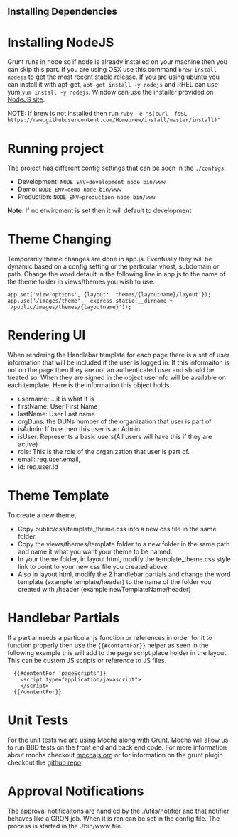 ## Installing Dependencies

# Installing NodeJS
Grunt runs in node so if node is already installed on your machine then you can skip this part. If you are using OSX use this command ```brew install nodejs``` to get the most recent stable release. If you are using ubuntu you can install it with apt-get, ```apt-get install -y nodejs``` and RHEL  can use yum,```yum install -y nodejs```. Window can use the installer provided on [NodeJS site][nodejs_site].

NOTE: If brew is not installed then run ```ruby -e "$(curl -fsSL https://raw.githubusercontent.com/Homebrew/install/master/install)"```

# Running project

The project has different config settings that can be seen in the ```./configs```. 

- Development: ```NODE_ENV=development node bin/www```
- Demo: ```NODE_ENV=demo node bin/www```
- Production: ```NODE_ENV=production node bin/www```

__Note__: If no enviroment is set then it will default to development


# Theme Changing
Temporarily theme changes are done in app.js. Eventually they will be dynamic based on a config setting or the particular vhost, subdomain or path.
Change the word default in the following line in app.js to the name of the theme folder in views/themes you wish to use.

```
app.set('view options', {layout: 'themes/{layoutname}/layout'});
app.use('/images/theme',  express.static(__dirname + '/public/images/themes/{layoutname}'));
```

# Rendering UI

When rendering the Handlebar template for each page there is a set of user information that will be included if the user is logged in. If this informaiton is not
on the page then they are not an authenticated user and should be treated so. When they are signed in the object userinfo will be available on each
template. Here is the information this object holds

* username: ...it is what it is
* firstName: User First Name
* lastName: User Last name
* orgDuns: the DUNs number of the organization that user is part of
* isAdmin: If true then this user is an Admin
* isUser: Represents a basic users(All users will have this if they are active)
* role: This is the role of the organization that user is part of.
* email: req.user.email,
* id: req.user.id


# Theme Template

To create a new theme, 

* Copy public/css/template_theme.css into a new css file in the same folder.
* Copy the views/themes/template folder to a new folder in the same path and name it what you want your theme to be named.
* In your theme folder, in layout.html, modify the template_theme.css style link to point to your new css file you created above.
* Also in layout.html, modify the 2 handlebar partials and change the word template (example template/header) to the name of the folder you created with /header (example newTemplateName/header)

# Handlebar Partials

If a partial needs a particular js function or references in order for it to function properly then use the ```{{#contentFor}}``` helper as seen in the following example
this will add to the page script place holder in the layout. This can be custom JS scripts or reference to JS files.

```
  {{#contentFor 'pageScripts'}}
    <script type="application/javascript">
    </script>
  {{/contentFor}}
```

# Unit Tests

For the unit tests we are using Mocha along with Grunt. Mocha will allow us to run BBD tests on the front end and back end code. For more
information about mocha checkout [mochajs.org][mocha_site] or for information on the grunt plugin checkout the [github repo][grunt_mocha_github]

[grunt_mocha_github]: https://github.com/kmiyashiro/grunt-mocha
[mocha_site]: http://mochajs.org/


# Approval Notifications

The approval notificaitons are handled by the ./utils/notifier and that notifier behaves like a CRON job. When it is ran can be set in the config file. The process is
started in the ./bin/www file.


[nodejs_site]: http://nodejs.org/
